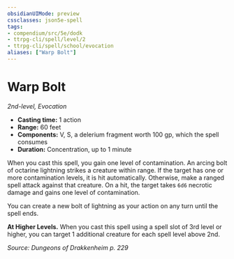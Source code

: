 ```yaml
---
obsidianUIMode: preview
cssclasses: json5e-spell
tags:
- compendium/src/5e/dodk
- ttrpg-cli/spell/level/2
- ttrpg-cli/spell/school/evocation
aliases: ["Warp Bolt"]
---
```

# Warp Bolt
*2nd-level, Evocation*  

- **Casting time:** 1 action
- **Range:** 60 feet
- **Components:** V, S, a delerium fragment worth 100 gp, which the spell consumes
- **Duration:** Concentration, up to 1 minute

When you cast this spell, you gain one level of contamination. An arcing bolt of octarine lightning strikes a creature within range. If the target has one or more contamination levels, it is hit automatically. Otherwise, make a ranged spell attack against that creature. On a hit, the target takes `6d6` necrotic damage and gains one level of contamination.

You can create a new bolt of lightning as your action on any turn until the spell ends.

**At Higher Levels.** When you cast this spell using a spell slot of 3rd level or higher, you can target 1 additional creature for each spell level above 2nd.

*Source: Dungeons of Drakkenheim p. 229*